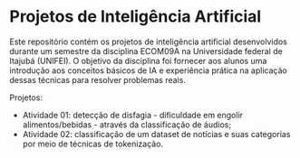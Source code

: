 # Projetos de Inteligência Artificial

Este repositório contém os projetos de inteligência artificial desenvolvidos durante um semestre da disciplina ECOM09A na Universidade federal de Itajubá (UNIFEI). O objetivo da disciplina foi fornecer aos alunos uma introdução aos conceitos básicos de IA e experiência prática na aplicação dessas técnicas para resolver problemas reais.

Projetos:

- Atividade 01: detecção de disfagia - dificuldade em engolir alimentos/bebidas - através da classificação de áudios;
- Atividade 02: classificação de um dataset de notícias e suas categorias por meio de técnicas de tokenização.
